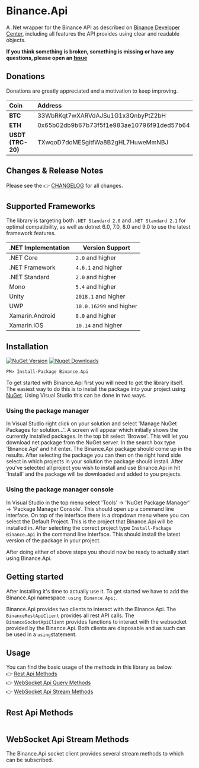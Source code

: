 # Binance.Api

A .Net wrapper for the Binance API as described on [Binance Developer Center](https://developers.binance.com/en), including all features the API provides using clear and readable objects.

**If you think something is broken, something is missing or have any questions, please open an [Issue](https://github.com/burakoner/Binance.Api/issues)**

## Donations

Donations are greatly appreciated and a motivation to keep improving.

|Coin|Address|
|:--|:--|
|**BTC**|33WbRKqt7wXARVdAJSu1G1x3QnbyPtZ2bH|
|**ETH**|0x65b02db9b67b73f5f1e983ae10796f91ded57b64|
|**USDT (TRC-20)**|TXwqoD7doMESgitfWa8B2gHL7HuweMmNBJ|

## Changes & Release Notes

Please see the 👉 [CHANGELOG](https://github.com/burakoner/Binance.Api/blob/master/CHANGELOG.md) for all changes.

## Supported Frameworks
The library is targeting both `.NET Standard 2.0` and `.NET Standard 2.1` for optimal compatibility, as well as dotnet 6.0, 7.0, 8.0 and 9.0 to use the latest framework features.

|.NET Implementation|Version Support|
|--|--|
|.NET Core|`2.0` and higher|
|.NET Framework|`4.6.1` and higher|
|.NET Standard|`2.0` and higher|
|Mono|`5.4` and higher|
|Unity|`2018.1` and higher|
|UWP|`10.0.16299` and higher|
|Xamarin.Android|`8.0` and higher|
|Xamarin.iOS|`10.14` and higher|

## Installation

[![NuGet Version](https://img.shields.io/nuget/v/Binance.Api.svg?style=for-the-badge)](https://www.nuget.org/packages/Binance.Api)  [![Nuget Downloads](https://img.shields.io/nuget/dt/Binance.Api.svg?style=for-the-badge)](https://www.nuget.org/packages/Binance.Api)


```console
PM> Install-Package Binance.Api
```

To get started with Binance.Api first you will need to get the library itself. The easiest way to do this is to install the package into your project using  [NuGet](https://www.nuget.org/packages/Binance.Api). Using Visual Studio this can be done in two ways.

### Using the package manager

In Visual Studio right click on your solution and select 'Manage NuGet Packages for solution...'. A screen will appear which initially shows the currently installed packages. In the top bit select 'Browse'. This will let you download net package from the NuGet server. In the search box type 'Binance.Api' and hit enter. The Binance.Api package should come up in the results. After selecting the package you can then on the right hand side select in which projects in your solution the package should install. After you've selected all project you wish to install and use Binance.Api in hit 'Install' and the package will be downloaded and added to you projects.

### Using the package manager console

In Visual Studio in the top menu select 'Tools' -> 'NuGet Package Manager' -> 'Package Manager Console'. This should open up a command line interface. On top of the interface there is a dropdown menu where you can select the Default Project. This is the project that Binance.Api will be installed in. After selecting the correct project type  `Install-Package Binance.Api`  in the command line interface. This should install the latest version of the package in your project.

After doing either of above steps you should now be ready to actually start using Binance.Api.

## Getting started

After installing it's time to actually use it. To get started we have to add the Binance.Api namespace:  `using Binance.Api;`.

Binance.Api provides two clients to interact with the Binance.Api. The  `BinanceRestApiClient`  provides all rest API calls. The  `BinanceSocketApiClient` provides functions to interact with the websocket provided by the Binance.Api. Both clients are disposable and as such can be used in a  `using`statement.

## Usage

You can find the basic usage of the methods in this library as below.  
👉 [Rest Api Methods](#rest-api-methods)  
👉 [WebSocket Api Query Methods](#websocket-api-query-methods)  
👉 [WebSocket Api Stream Methods](#rest-api-methods)  

## Rest Api Methods

```csharp

```

## WebSocket Api Stream Methods

The Binance.Api socket client provides several stream methods to which can be subscribed.

```csharp

```
